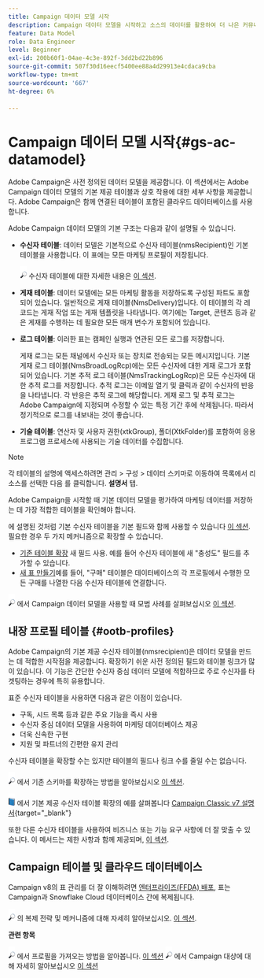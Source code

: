```yaml
---
title: Campaign 데이터 모델 시작
description: Campaign 데이터 모델을 시작하고 소스의 데이터를 활용하여 더 나은 커뮤니케이션 및 마케팅 결과를 얻으십시오.
feature: Data Model
role: Data Engineer
level: Beginner
exl-id: 200b60f1-04ae-4c3e-892f-3dd2bd22b896
source-git-commit: 507f30d16eecf5400ee88a4d29913e4cdaca9cba
workflow-type: tm+mt
source-wordcount: '667'
ht-degree: 6%

---
```


# Campaign 데이터 모델 시작{#gs-ac-datamodel}

Adobe Campaign은 사전 정의된 데이터 모델을 제공합니다. 이 섹션에서는 Adobe Campaign 데이터 모델의 기본 제공 테이블과 상호 작용에 대한 세부 사항을 제공합니다. Adobe Campaign은 함께 연결된 테이블이 포함된 클라우드 데이터베이스를 사용합니다.

Adobe Campaign 데이터 모델의 기본 구조는 다음과 같이 설명될 수 있습니다.

* **수신자 테이블**: 데이터 모델은 기본적으로 수신자 테이블(nmsRecipient)인 기본 테이블을 사용합니다. 이 표에는 모든 마케팅 프로필이 저장됩니다.

   ![](../assets/do-not-localize/glass.png) 수신자 테이블에 대한 자세한 내용은 [이 섹션](#ootb-profiles).

* **게재 테이블**: 데이터 모델에는 모든 마케팅 활동을 저장하도록 구성된 파트도 포함되어 있습니다. 일반적으로 게재 테이블(NmsDelivery)입니다. 이 테이블의 각 레코드는 게재 작업 또는 게재 템플릿을 나타냅니다. 여기에는 Target, 콘텐츠 등과 같은 게재를 수행하는 데 필요한 모든 매개 변수가 포함되어 있습니다.

* **로그 테이블**: 이러한 표는 캠페인 실행과 연관된 모든 로그를 저장합니다.

   게재 로그는 모든 채널에서 수신자 또는 장치로 전송되는 모든 메시지입니다. 기본 게재 로그 테이블(NmsBroadLogRcp)에는 모든 수신자에 대한 게재 로그가 포함되어 있습니다.
기본 추적 로그 테이블(NmsTrackingLogRcp)은 모든 수신자에 대한 추적 로그를 저장합니다. 추적 로그는 이메일 열기 및 클릭과 같이 수신자의 반응을 나타냅니다. 각 반응은 추적 로그에 해당합니다.
게재 로그 및 추적 로그는 Adobe Campaign에 지정되며 수정할 수 있는 특정 기간 후에 삭제됩니다. 따라서 정기적으로 로그를 내보내는 것이 좋습니다.

* **기술 테이블**: 연산자 및 사용자 권한(xtkGroup), 폴더(XtkFolder)를 포함하여 응용 프로그램 프로세스에 사용되는 기술 데이터를 수집합니다.

>[!NOTE]
>
>각 테이블의 설명에 액세스하려면 관리 > 구성 > 데이터 스키마로 이동하여 목록에서 리소스를 선택한 다음 를 클릭합니다. **설명서** 탭.

Adobe Campaign을 시작할 때 기본 데이터 모델을 평가하여 마케팅 데이터를 저장하는 데 가장 적합한 테이블을 확인해야 합니다.

에 설명된 것처럼 기본 수신자 테이블을 기본 필드와 함께 사용할 수 있습니다 [이 섹션](#ootb-profiles). 필요한 경우 두 가지 메커니즘으로 확장할 수 있습니다.

* [기존 테이블 확장](extend-schema.md) 새 필드 사용. 예를 들어 수신자 테이블에 새 &quot;충성도&quot; 필드를 추가할 수 있습니다.
* [새 표 만들기](create-schema.md)예를 들어, &quot;구매&quot; 테이블은 데이터베이스의 각 프로필에서 수행한 모든 구매를 나열한 다음 수신자 테이블에 연결합니다.

![](../assets/do-not-localize/glass.png) 에서 Campaign 데이터 모델을 사용할 때 모범 사례를 살펴보십시오 [이 섹션](datamodel-best-practices.md).

## 내장 프로필 테이블 {#ootb-profiles}

Adobe Campaign의 기본 제공 수신자 테이블(nmsrecipient)은 데이터 모델을 만드는 데 적합한 시작점을 제공합니다. 확장하기 쉬운 사전 정의된 필드와 테이블 링크가 많이 있습니다. 이 기능은 간단한 수신자 중심 데이터 모델에 적합하므로 주로 수신자를 타겟팅하는 경우에 특히 유용합니다.

표준 수신자 테이블을 사용하면 다음과 같은 이점이 있습니다.

* 구독, 시드 목록 등과 같은 주요 기능을 즉시 사용
* 수신자 중심 데이터 모델을 사용하여 마케팅 데이터베이스 제공
* 더욱 신속한 구현
* 지원 및 파트너의 간편한 유지 관리

수신자 테이블을 확장할 수는 있지만 테이블의 필드나 링크 수를 줄일 수는 없습니다.

![](../assets/do-not-localize/glass.png) 에서 기존 스키마를 확장하는 방법을 알아보십시오 [이 섹션](extend-schema.md).

![](../assets/do-not-localize/book.png) 에서 기본 제공 수신자 테이블 확장의 예를 살펴봅니다 [Campaign Classic v7 설명서](https://experienceleague.adobe.com/docs/campaign-classic/using/configuring-campaign-classic/editing-schemas/examples-of-schemas-edition.html?lang=en#extending-a-table){target="_blank"}

또한 다른 수신자 테이블을 사용하여 비즈니스 또는 기능 요구 사항에 더 잘 맞출 수 있습니다. 이 메서드는 제한 사항과 함께 제공되며, [이 섹션](custom-recipient.md).

## Campaign 테이블 및 클라우드 데이터베이스

Campaign v8의 표 관리를 더 잘 이해하려면 [엔터프라이즈(FFDA) 배포](../architecture/enterprise-deployment.md), 표는 Campaign과 Snowflake Cloud 데이터베이스 간에 복제됩니다.

![](../assets/do-not-localize/glass.png) 의 복제 전략 및 메커니즘에 대해 자세히 알아보십시오. [이 섹션](../architecture/replication.md).

**관련 항목**

![](../assets/do-not-localize/glass.png) 에서 프로필을 가져오는 방법을 알아봅니다. [이 섹션](../start/import.md)
![](../assets/do-not-localize/glass.png) 에서 Campaign 대상에 대해 자세히 알아보십시오 [이 섹션](../start/audiences.md)
